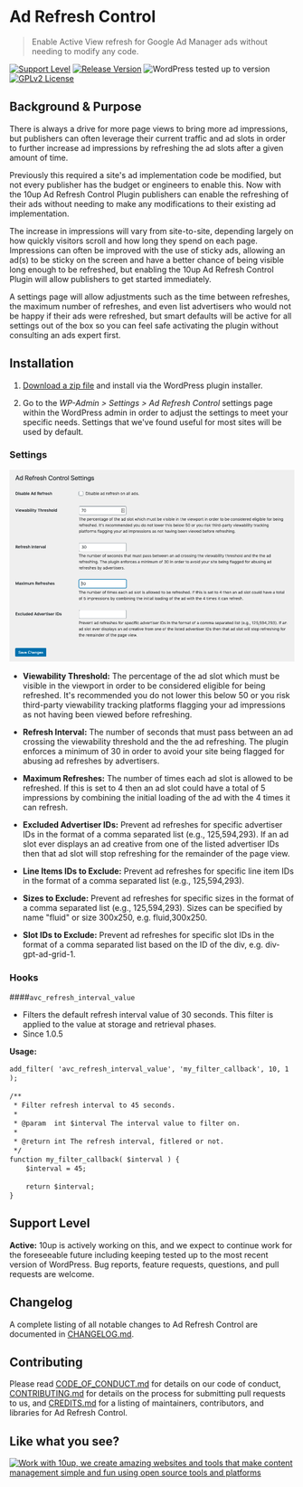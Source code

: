 # Ad Refresh Control

> Enable Active View refresh for Google Ad Manager ads without needing to modify any code.

[![Support Level](https://img.shields.io/badge/support-active-green.svg)](#support-level) [![Release Version](https://img.shields.io/github/release/10up/ad-refresh-control.svg)](https://github.com/10up/ad-refresh-control/releases/latest) ![WordPress tested up to version](https://img.shields.io/badge/WordPress-v5.7%20tested-success.svg) [![GPLv2 License](https://img.shields.io/github/license/10up/ad-refresh-control.svg)](https://github.com/10up/ad-refresh-control/blob/develop/LICENSE.md)

## Background & Purpose

There is always a drive for more page views to bring more ad impressions, but publishers can often leverage their current traffic and ad slots in order to further increase ad impressions by refreshing the ad slots after a given amount of time.

Previously this required a site's ad implementation code be modified, but not every publisher has the budget or engineers to enable this. Now with the 10up Ad Refresh Control Plugin publishers can enable the refreshing of their ads without needing to make any modifications to their existing ad implementation.

The increase in impressions will vary from site-to-site, depending largely on how quickly visitors scroll and how long they spend on each page. Impressions can often be improved with the use of sticky ads, allowing an ad(s) to be sticky on the screen and have a better chance of being visible long enough to be refreshed, but enabling the 10up Ad Refresh Control Plugin will allow publishers to get started immediately.

A settings page will allow adjustments such as the time between refreshes, the maximum number of refreshes, and even list advertisers who would not be happy if their ads were refreshed, but smart defaults will be active for all settings out of the box so you can feel safe activating the plugin without consulting an ads expert first.

## Installation

1. [Download a zip file](http://github.com/10up/ad-refresh-control/archive/trunk.zip) and install via the WordPress plugin installer.

2. Go to the _WP-Admin > Settings > Ad Refresh Control_ settings page within the WordPress admin in order to adjust the settings to meet your specific needs. Settings that we've found useful for most sites will be used by default.

### Settings

![1. Ad Refresh Control plugin settings.](/.wordpress-org/screenshot-1.png)

- **Viewability Threshold:** The percentage of the ad slot which must be visible in the viewport in order to be considered eligible for being refreshed. It's recommended you do not lower this below 50 or you risk third-party viewability tracking platforms flagging your ad impressions as not having been viewed before refreshing.

- **Refresh Interval:** The number of seconds that must pass between an ad crossing the viewability threshold and the the ad refreshing. The plugin enforces a minimum of 30 in order to avoid your site being flagged for abusing ad refreshes by advertisers.

- **Maximum Refreshes:** The number of times each ad slot is allowed to be refreshed. If this is set to 4 then an ad slot could have a total of 5 impressions by combining the initial loading of the ad with the 4 times it can refresh.

- **Excluded Advertiser IDs:** Prevent ad refreshes for specific advertiser IDs in the format of a comma separated list (e.g., 125,594,293). If an ad slot ever displays an ad creative from one of the listed advertiser IDs then that ad slot will stop refreshing for the remainder of the page view.

- **Line Items IDs to Exclude:** Prevent ad refreshes for specific line item IDs in the format of a comma separated list (e.g., 125,594,293).

- **Sizes to Exclude:** Prevent ad refreshes for specific sizes in the format of a comma separated list (e.g., 125,594,293). Sizes can be specified by name "fluid" or size 300x250, e.g. fluid,300x250.

- **Slot IDs to Exclude:** Prevent ad refreshes for specific slot IDs in the format of a comma separated list based on the ID of the div, e.g. div-gpt-ad-grid-1.

### Hooks

####`avc_refresh_interval_value` 
- Filters the default refresh interval value of 30 seconds. This filter is applied to the value at storage and retrieval phases.
- Since 1.0.5

**Usage:**

```
add_filter( 'avc_refresh_interval_value', 'my_filter_callback', 10, 1 );

/**
 * Filter refresh interval to 45 seconds.
 *
 * @param  int $interval The interval value to filter on.
 *
 * @return int The refresh interval, fitlered or not.
 */
function my_filter_callback( $interval ) {
	$interval = 45;
	
	return $interval;
}
```

## Support Level

**Active:** 10up is actively working on this, and we expect to continue work for the foreseeable future including keeping tested up to the most recent version of WordPress.  Bug reports, feature requests, questions, and pull requests are welcome.

## Changelog

A complete listing of all notable changes to Ad Refresh Control are documented in [CHANGELOG.md](/CHANGELOG.md).

## Contributing

Please read [CODE_OF_CONDUCT.md](/CODE_OF_CONDUCT.md) for details on our code of conduct, [CONTRIBUTING.md](/CONTRIBUTING.md) for details on the process for submitting pull requests to us, and [CREDITS.md](/CREDITS.md) for a listing of maintainers, contributors, and libraries for Ad Refresh Control.

## Like what you see?

<a href="http://10up.com/contact/"><img src="https://10up.com/uploads/2016/10/10up-Github-Banner.png" alt="Work with 10up, we create amazing websites and tools that make content management simple and fun using open source tools and platforms"></a>
